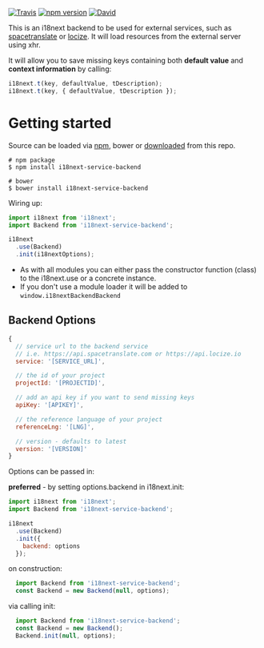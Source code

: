 [![Travis](https://img.shields.io/travis/timbrandin/i18next-service-backend/master.svg?style=flat-square)](https://travis-ci.org/timbrandin/i18next-service-backend)
[![npm version](https://img.shields.io/npm/v/i18next-service-backend.svg?style=flat-square)](https://www.npmjs.com/package/i18next-service-backend)
[![David](https://img.shields.io/david/timbrandin/i18next-service-backend.svg?style=flat-square)](https://david-dm.org/timbrandin/i18next-service-backend)

This is an i18next backend to be used for external services, such as [spacetranslate](https://spacetranslate.com) or [locize](https://locize.com). It will load resources from the external server using xhr.

It will allow you to save missing keys containing both **default value** and **context information** by calling:

```js
i18next.t(key, defaultValue, tDescription);
i18next.t(key, { defaultValue, tDescription });
```

# Getting started

Source can be loaded via [npm](https://www.npmjs.com/package/i18next-service-backend), bower or [downloaded](https://cdn.rawgit.com/timbrandin/i18next-service-backend/master/i18next-service-backend.min.js) from this repo.

```
# npm package
$ npm install i18next-service-backend

# bower
$ bower install i18next-service-backend
```

Wiring up:

```js
import i18next from 'i18next';
import Backend from 'i18next-service-backend';

i18next
  .use(Backend)
  .init(i18nextOptions);
```

- As with all modules you can either pass the constructor function (class) to the i18next.use or a concrete instance.
- If you don't use a module loader it will be added to `window.i18nextBackendBackend`


## Backend Options

```js
{
  // service url to the backend service
  // i.e. https://api.spacetranslate.com or https://api.locize.io
  service: '[SERVICE_URL]',

  // the id of your project
  projectId: '[PROJECTID]',

  // add an api key if you want to send missing keys
  apiKey: '[APIKEY]',

  // the reference language of your project
  referenceLng: '[LNG]',

  // version - defaults to latest
  version: '[VERSION]'
}
```

Options can be passed in:

**preferred** - by setting options.backend in i18next.init:

```js
import i18next from 'i18next';
import Backend from 'i18next-service-backend';

i18next
  .use(Backend)
  .init({
    backend: options
  });
```

on construction:

```js
  import Backend from 'i18next-service-backend';
  const Backend = new Backend(null, options);
```

via calling init:

```js
  import Backend from 'i18next-service-backend';
  const Backend = new Backend();
  Backend.init(null, options);
```
